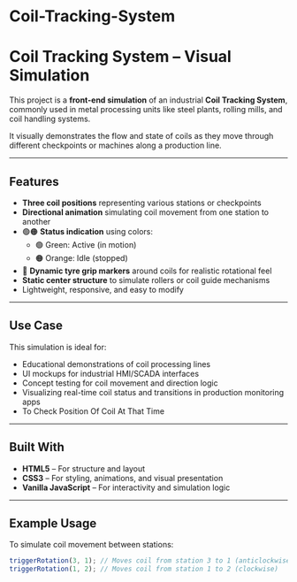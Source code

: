 # Coil-Tracking-System

#  Coil Tracking System – Visual Simulation

This project is a **front-end simulation** of an industrial **Coil Tracking System**, commonly used in metal processing units like steel plants, rolling mills, and coil handling systems.

It visually demonstrates the flow and state of coils as they move through different checkpoints or machines along a production line.

---

##  Features

-  **Three coil positions** representing various stations or checkpoints
-  **Directional animation** simulating coil movement from one station to another
- 🟢🟠 **Status indication** using colors:
  - 🟢 Green: Active (in motion)
  - 🟠 Orange: Idle (stopped)
- 🛞 **Dynamic tyre grip markers** around coils for realistic rotational feel
-  **Static center structure** to simulate rollers or coil guide mechanisms
-  Lightweight, responsive, and easy to modify

---

##  Use Case

This simulation is ideal for:

- Educational demonstrations of coil processing lines  
- UI mockups for industrial HMI/SCADA interfaces  
- Concept testing for coil movement and direction logic  
- Visualizing real-time coil status and transitions in production monitoring apps
- To Check Position Of Coil At That Time 

---

##  Built With

- **HTML5** – For structure and layout  
- **CSS3** – For styling, animations, and visual presentation  
- **Vanilla JavaScript** – For interactivity and simulation logic

---

##  Example Usage

To simulate coil movement between stations:

```javascript
triggerRotation(3, 1); // Moves coil from station 3 to 1 (anticlockwise)
triggerRotation(1, 2); // Moves coil from station 1 to 2 (clockwise)

